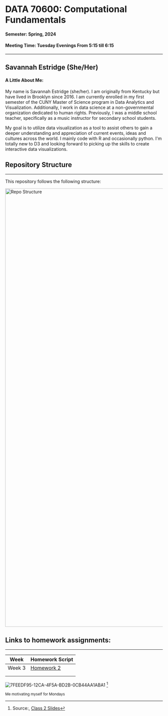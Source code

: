 # DATA 70600: Computational Fundamentals
#### Semester: Spring, 2024
#### Meeting Time: Tuesday Evenings From 5:15 till 6:15
-----------------------

## Savannah Estridge (She/Her)
#### A Little About Me: 

My name is Savannah Estridge (she/her). I am originally from Kentucky but have lived in Brooklyn since 2016. I am currently enrolled in my first semester of the CUNY Master of Science program in Data Analytics and Visualization. Additionally, I work in data science at a non-governmental organization dedicated to human rights. Previously, I was a middle school teacher, specifically as a music instructor for secondary school students.

My goal is to utilize data visualization as a tool to assist others to gain a deeper understanding and appreciation of current events, ideas and cultures across the world. I mainly code with R and occasionally python. I'm totally new to D3 and looking forward to picking up the skills to create interactive data visualizations.

## **Repository Structure**

-------------------------

This repository follows the following structure: 




<img width="1399" alt="Repo Structure" src="https://github.com/estridge2014/d3_spring_2024/assets/84936545/69d8ea91-73cb-40f4-b39b-6102763fef29">

[^footnote]: Source:, [Class 2 Slides](https://www.whatsapp.com/)


## Links to homework assignments: 
-------------------------------


| Week                               | Homework Script                     |
|------------------------------------|------------------------------|
| Week 3                             | [Homework 2](https://github.com/estridge2014/d3_spring_2024/blob/main/Homework%202/03_hw_worksheet.html) |
|                                    |                              |
|                                    |                              |




![7FEEDF95-12CA-4F5A-BD2B-0CB44AA1ABA1](https://github.com/estridge2014/d3_spring_2024/assets/84936545/4055d995-ec7d-4d01-8b34-aaf5fc1a751a) [^footnote]

[^footnote]: Source:, [Whatsapp Message](https://www.whatsapp.com/)

<sub>Me motivating myself for Mondays</sub>

